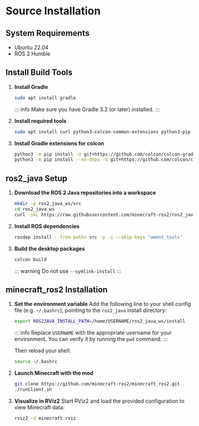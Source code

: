 # Source Installation

## System Requirements

* Ubuntu 22.04
* ROS 2 Humble

## Install Build Tools

1. **Install Gradle**

   ```bash
   sudo apt install gradle
   ```

    ::: info
    Make sure you have Gradle 3.2 (or later) installed.
    :::

2. **Install required tools**

   ```bash
   sudo apt install curl python3-colcon-common-extensions python3-pip python3-vcstool
   ```

3. **Install Gradle extensions for colcon**

   ```bash
   python3 -m pip install -U git+https://github.com/colcon/colcon-gradle
   python3 -m pip install --no-deps -U git+https://github.com/colcon/colcon-ros-gradle
   ```


## ros2\_java Setup

1. **Download the ROS 2 Java repositories into a workspace**

   ```bash
   mkdir -p ros2_java_ws/src
   cd ros2_java_ws
   curl -skL https://raw.githubusercontent.com/minecraft-ros2/ros2_java/main/ros2_java_desktop.repos | vcs import src
   ```

2. **Install ROS dependencies**

   ```bash
   rosdep install --from-paths src -y -i --skip-keys "ament_tools"
   ```

3. **Build the desktop packages**

   ```bash
   colcon build
   ```
    ::: warning
    Do not use  `--symlink-install`
    :::


## minecraft\_ros2 Installation

1. **Set the environment variable**
   Add the following line to your shell config file (e.g. `~/.bashrc`), pointing to the `ros2_java` install directory:

   ```bash
   export ROS2JAVA_INSTALL_PATH=/home/USERNAME/ros2_java_ws/install
   ```

    ::: info
    Replace `USERNAME` with the appropriate username for your environment. You can verify it by running the `pwd` command.
    :::

   Then reload your shell:

   ```bash
   source ~/.bashrc
   ```


2. **Launch Minecraft with the mod**

   ```bash
   git clone https://github.com/minecraft-ros2/minecraft_ros2.git
   ./runClient.sh
   ```

3. **Visualize in RViz2**
   Start RViz2 and load the provided configuration to view Minecraft data:

   ```bash
   rviz2 -d minecraft.rviz
   ```

